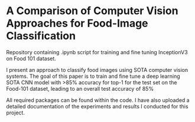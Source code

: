 # A Comparison of Computer Vision Approaches for Food-Image Classification

Repository containing .ipynb script for training and fine tuning InceptionV3 on Food 101 dataset.  

I present  an  approach  to classify food images using SOTA computer vision systems. The goal of this paper is to train and fine tune a deep learning SOTA CNN model with >85% accuracy for top-1 for the test set on the Food-101 dataset, leading to an overall test accuracy of 85%

All required packages can be found within the code. I have also uploaded a detailed documentation of the experiments and results I conducted for this project.

